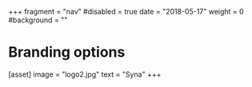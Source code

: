 +++
fragment = "nav"
#disabled = true
date = "2018-05-17"
weight = 0
#background = ""

# Branding options
[asset]
  image = "logo2.jpg"
  text = "Syna"
+++
